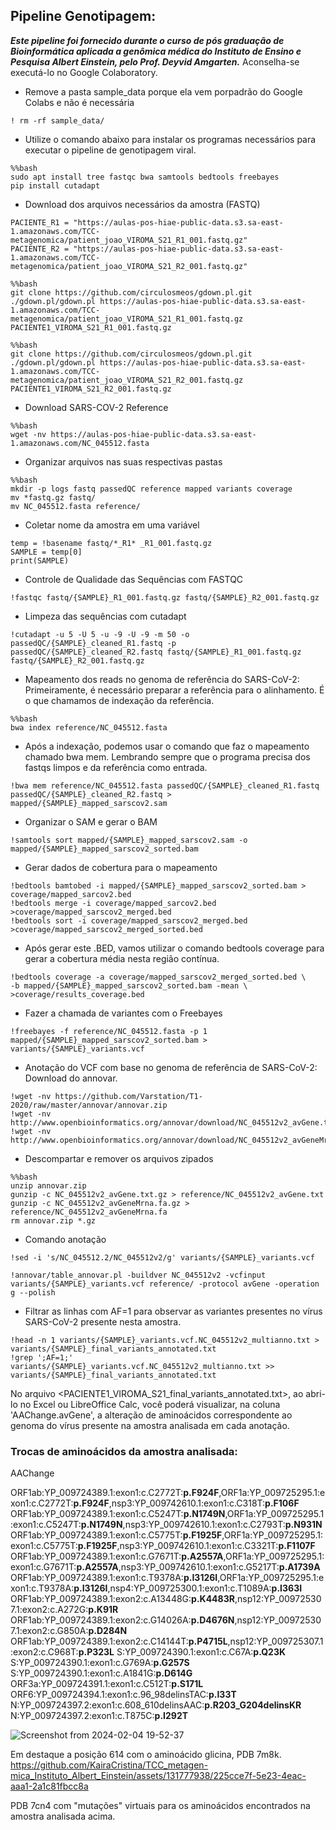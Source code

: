 ## Pipeline Genotipagem:
***Este pipeline foi fornecido durante o curso de pós graduação de Bioinformática aplicada a genômica médica do Instituto de Ensino e Pesquisa Albert Einstein, pelo Prof. Deyvid Amgarten.*** Aconselha-se executá-lo no Google Colaboratory.

- Remove a pasta sample_data porque ela vem porpadrão do Google Colabs e não é necessária
```
! rm -rf sample_data/
```
- Utilize o comando abaixo para instalar os programas necessários para executar o pipeline de genotipagem viral.
```
%%bash
sudo apt install tree fastqc bwa samtools bedtools freebayes
pip install cutadapt
```
- Download dos arquivos necessários da amostra (FASTQ)
```
PACIENTE_R1 = "https://aulas-pos-hiae-public-data.s3.sa-east-1.amazonaws.com/TCC-metagenomica/patient_joao_VIROMA_S21_R1_001.fastq.gz"
PACIENTE_R2 = "https://aulas-pos-hiae-public-data.s3.sa-east-1.amazonaws.com/TCC-metagenomica/patient_joao_VIROMA_S21_R2_001.fastq.gz"
```
```
%%bash
git clone https://github.com/circulosmeos/gdown.pl.git
./gdown.pl/gdown.pl https://aulas-pos-hiae-public-data.s3.sa-east-1.amazonaws.com/TCC-metagenomica/patient_joao_VIROMA_S21_R1_001.fastq.gz PACIENTE1_VIROMA_S21_R1_001.fastq.gz
```
```
%%bash
git clone https://github.com/circulosmeos/gdown.pl.git
./gdown.pl/gdown.pl https://aulas-pos-hiae-public-data.s3.sa-east-1.amazonaws.com/TCC-metagenomica/patient_joao_VIROMA_S21_R2_001.fastq.gz PACIENTE1_VIROMA_S21_R2_001.fastq.gz
```
- Download SARS-COV-2 Reference
```
%%bash
wget -nv https://aulas-pos-hiae-public-data.s3.sa-east-1.amazonaws.com/NC_045512.fasta
```
- Organizar arquivos nas suas respectivas pastas
```
%%bash
mkdir -p logs fastq passedQC reference mapped variants coverage
mv *fastq.gz fastq/
mv NC_045512.fasta reference/
```
- Coletar nome da amostra em uma variável
```
temp = !basename fastq/*_R1* _R1_001.fastq.gz
SAMPLE = temp[0]
print(SAMPLE)
```
- Controle de Qualidade das Sequências com FASTQC
```
!fastqc fastq/{SAMPLE}_R1_001.fastq.gz fastq/{SAMPLE}_R2_001.fastq.gz
```
- Limpeza das sequências com cutadapt
```
!cutadapt -u 5 -U 5 -u -9 -U -9 -m 50 -o passedQC/{SAMPLE}_cleaned_R1.fastq -p passedQC/{SAMPLE}_cleaned_R2.fastq fastq/{SAMPLE}_R1_001.fastq.gz fastq/{SAMPLE}_R2_001.fastq.gz
```
- Mapeamento dos reads no genoma de referência do SARS-CoV-2: Primeiramente, é necessário preparar a referência para o alinhamento. É o que chamamos de indexação da referência.
```
%%bash
bwa index reference/NC_045512.fasta
```
- Após a indexação, podemos usar o comando que faz o mapeamento chamado bwa mem. Lembrando sempre que o programa precisa dos fastqs limpos e da referência como entrada.
```
!bwa mem reference/NC_045512.fasta passedQC/{SAMPLE}_cleaned_R1.fastq passedQC/{SAMPLE}_cleaned_R2.fastq > mapped/{SAMPLE}_mapped_sarscov2.sam
```
- Organizar o SAM e gerar o BAM
```
!samtools sort mapped/{SAMPLE}_mapped_sarscov2.sam -o mapped/{SAMPLE}_mapped_sarscov2_sorted.bam
```
- Gerar dados de cobertura para o mapeamento
```
!bedtools bamtobed -i mapped/{SAMPLE}_mapped_sarscov2_sorted.bam > coverage/mapped_sarcov2.bed
!bedtools merge -i coverage/mapped_sarcov2.bed >coverage/mapped_sarscov2_merged.bed
!bedtools sort -i coverage/mapped_sarscov2_merged.bed >coverage/mapped_sarscov2_merged_sorted.bed
```
- Após gerar este .BED, vamos utilizar o comando bedtools coverage para gerar a cobertura média nesta região contínua.
```
!bedtools coverage -a coverage/mapped_sarscov2_merged_sorted.bed \
-b mapped/{SAMPLE}_mapped_sarscov2_sorted.bam -mean \
>coverage/results_coverage.bed
```
- Fazer a chamada de variantes com o Freebayes
```
!freebayes -f reference/NC_045512.fasta -p 1 mapped/{SAMPLE}_mapped_sarscov2_sorted.bam > variants/{SAMPLE}_variants.vcf
```
- Anotação do VCF com base no genoma de referência de SARS-CoV-2: Download do annovar.
```
!wget -nv https://github.com/Varstation/T1-2020/raw/master/annovar/annovar.zip
!wget -nv http://www.openbioinformatics.org/annovar/download/NC_045512v2_avGene.txt.gz
!wget -nv http://www.openbioinformatics.org/annovar/download/NC_045512v2_avGeneMrna.fa.gz
```
- Descompartar e remover os arquivos zipados
```
%%bash
unzip annovar.zip
gunzip -c NC_045512v2_avGene.txt.gz > reference/NC_045512v2_avGene.txt
gunzip -c NC_045512v2_avGeneMrna.fa.gz > reference/NC_045512v2_avGeneMrna.fa
rm annovar.zip *.gz
```
- Comando anotação
```
!sed -i 's/NC_045512.2/NC_045512v2/g' variants/{SAMPLE}_variants.vcf
```
```
!annovar/table_annovar.pl -buildver NC_045512v2 -vcfinput variants/{SAMPLE}_variants.vcf reference/ -protocol avGene -operation g --polish
```
- Filtrar as linhas com AF=1 para observar as variantes presentes no vírus SARS-CoV-2 presente nesta amostra.
```
!head -n 1 variants/{SAMPLE}_variants.vcf.NC_045512v2_multianno.txt > variants/{SAMPLE}_final_variants_annotated.txt
!grep ';AF=1;' variants/{SAMPLE}_variants.vcf.NC_045512v2_multianno.txt >> variants/{SAMPLE}_final_variants_annotated.txt
```
No arquivo <PACIENTE1_VIROMA_S21_final_variants_annotated.txt>, ao abri-lo no Excel ou LibreOffice Calc, você poderá visualizar, na coluna 'AAChange.avGene', a alteração de aminoácidos correspondente ao genoma do vírus presente na amostra analisada em cada anotação.

### Trocas de aminoácidos da amostra analisada:
AAChange

ORF1ab:YP_009724389.1:exon1:c.C2772T:**p.F924F**,ORF1a:YP_009725295.1:exon1:c.C2772T:**p.F924F**,nsp3:YP_009742610.1:exon1:c.C318T:**p.F106F**
ORF1ab:YP_009724389.1:exon1:c.C5247T:**p.N1749N**,ORF1a:YP_009725295.1:exon1:c.C5247T:**p.N1749N**,nsp3:YP_009742610.1:exon1:c.C2793T:**p.N931N**
ORF1ab:YP_009724389.1:exon1:c.C5775T:**p.F1925F**,ORF1a:YP_009725295.1:exon1:c.C5775T:**p.F1925F**,nsp3:YP_009742610.1:exon1:c.C3321T:**p.F1107F**
ORF1ab:YP_009724389.1:exon1:c.G7671T:**p.A2557A**,ORF1a:YP_009725295.1:exon1:c.G7671T:**p.A2557A**,nsp3:YP_009742610.1:exon1:c.G5217T:**p.A1739A**
ORF1ab:YP_009724389.1:exon1:c.T9378A:**p.I3126I**,ORF1a:YP_009725295.1:exon1:c.T9378A:**p.I3126I**,nsp4:YP_009725300.1:exon1:c.T1089A:**p.I363I**
ORF1ab:YP_009724389.1:exon2:c.A13448G:**p.K4483R**,nsp12:YP_009725307.1:exon2:c.A272G:**p.K91R**
ORF1ab:YP_009724389.1:exon2:c.G14026A:**p.D4676N**,nsp12:YP_009725307.1:exon2:c.G850A:**p.D284N**
ORF1ab:YP_009724389.1:exon2:c.C14144T:**p.P4715L**,nsp12:YP_009725307.1:exon2:c.C968T:**p.P323L**
S:YP_009724390.1:exon1:c.C67A:**p.Q23K**
S:YP_009724390.1:exon1:c.G769A:**p.G257S**
S:YP_009724390.1:exon1:c.A1841G:**p.D614G**
ORF3a:YP_009724391.1:exon1:c.C512T:**p.S171L**
ORF6:YP_009724394.1:exon1:c.96_98delinsTAC:**p.I33T**
N:YP_009724397.2:exon1:c.608_610delinsAAC:**p.R203_G204delinsKR**
N:YP_009724397.2:exon1:c.T875C:**p.I292T**


![Screenshot from 2024-02-04 19-52-37](https://github.com/KairaCristina/TCC_metagen-mica_Instituto_Albert_Einstein/assets/131777938/98eb2d84-dc1f-422e-ae99-eeb62920f856)

Em destaque a posição 614 com o aminoácido glicina, PDB 7m8k.
https://github.com/KairaCristina/TCC_metagen-mica_Instituto_Albert_Einstein/assets/131777938/225cce7f-5e23-4eac-aaa1-2a1c81fbcc8a

PDB 7cn4 com "mutações" virtuais para os aminoácidos encontrados na amostra analisada acima.

